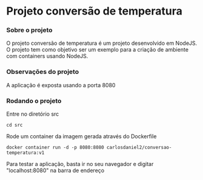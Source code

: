 # Projeto conversão de temperatura

### Sobre o projeto
O projeto conversão de temperatura é um projeto desenvolvido em NodeJS. O projeto tem como objetivo ser um exemplo para a criação de ambiente com containers usando NodeJS.

### Observações do projeto
A aplicação é exposta usando a porta 8080

### Rodando o projeto

Entre no diretório src
```
cd src
```

Rode um container da imagem gerada através do Dockerfile
```
docker container run -d -p 8080:8080 carlosdaniel2/conversao-temperatura:v1
```

Para testar a aplicação, basta ir no seu navegador e digitar "localhost:8080" na barra de endereço
